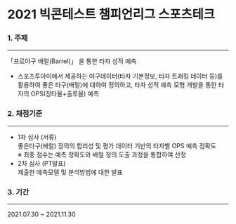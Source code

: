 # 2021 빅콘테스트 챔피언리그 스포츠테크

### 1. 주제  
-------------------------
「프로야구 배럴(Barrel)」 을 통한 타자 성적 예측  
- 스포츠투아이에서 제공하는 야구데이터(타자 기본정보, 타자 트래킹 데이터 등)를 활용하여 좋은 타구(배럴)에 대하여 정의하고, 타자 성적 예측 모형 개발을 통한 타자의 OPS(장타율+출루율) 예측

### 2. 채점기준  
-------------------------
- 1차 심사 (서류)  
좋은타구(배럴) 정의의 합리성 및 평가 데이터 기반의 타자별 OPS 예측 정확도  
※ 최종 점수는 예측 정확도와 배럴 정의 도출 과정을 통합하여 산정  
- 2차 심사 (PT발표)  
제출한 예측모델 및 분석방법에 대한 발표  

### 3. 기간  
-------------------------
2021.07.30 ~ 2021.11.30
